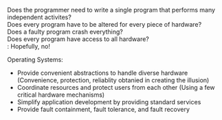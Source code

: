 Does the programmer need to write a single program that performs many independent activites?   
Does every program have to be altered for every piece of hardware?   
Does a faulty program crash everything?   
Does every program have access to all hardware?   
: Hopefully, no!

Operating Systems:
- Provide convenient abstractions to handle diverse hardware
(Convenience, protection, reliablity obtanied in creating the illusion)
- Coordinate resources and protect users from each other
(Using a few critical hardware mechanisms)
- Simplify application development by providing standard services
- Provide fault containment, fault tolerance, and fault recovery

